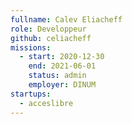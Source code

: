 ```yaml
---
fullname: Calev Eliacheff
role: Developpeur
github: celiacheff
missions:
  - start: 2020-12-30
    end: 2021-06-01
    status: admin
    employer: DINUM
startups:
  - acceslibre
---
```


